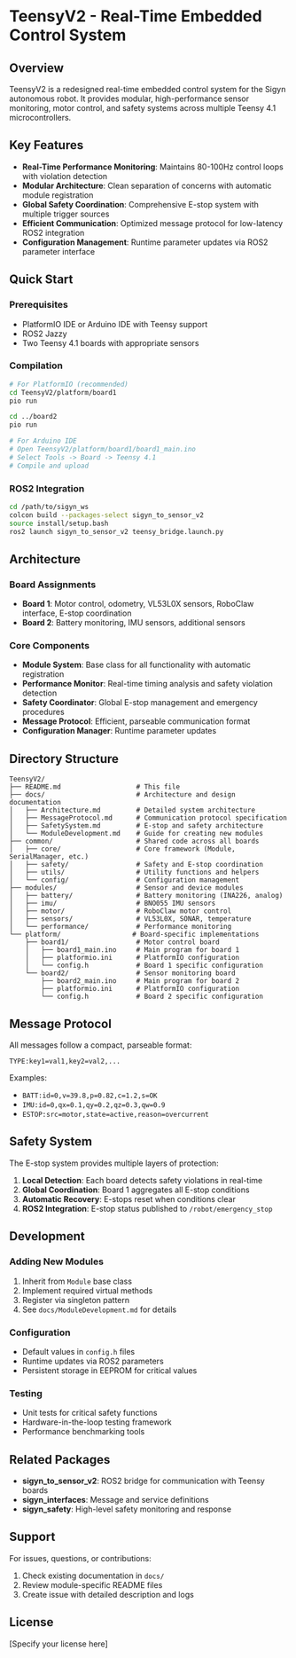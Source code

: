 # TeensyV2 - Real-Time Embedded Control System

## Overview

TeensyV2 is a redesigned real-time embedded control system for the Sigyn autonomous robot. It provides modular, high-performance sensor monitoring, motor control, and safety systems across multiple Teensy 4.1 microcontrollers.

## Key Features

- **Real-Time Performance Monitoring**: Maintains 80-100Hz control loops with violation detection
- **Modular Architecture**: Clean separation of concerns with automatic module registration
- **Global Safety Coordination**: Comprehensive E-stop system with multiple trigger sources
- **Efficient Communication**: Optimized message protocol for low-latency ROS2 integration
- **Configuration Management**: Runtime parameter updates via ROS2 parameter interface

## Quick Start

### Prerequisites
- PlatformIO IDE or Arduino IDE with Teensy support
- ROS2 Jazzy
- Two Teensy 4.1 boards with appropriate sensors

### Compilation
```bash
# For PlatformIO (recommended)
cd TeensyV2/platform/board1
pio run

cd ../board2  
pio run

# For Arduino IDE
# Open TeensyV2/platform/board1/board1_main.ino
# Select Tools -> Board -> Teensy 4.1
# Compile and upload
```

### ROS2 Integration
```bash
cd /path/to/sigyn_ws
colcon build --packages-select sigyn_to_sensor_v2
source install/setup.bash
ros2 launch sigyn_to_sensor_v2 teensy_bridge.launch.py
```

## Architecture

### Board Assignments
- **Board 1**: Motor control, odometry, VL53L0X sensors, RoboClaw interface, E-stop coordination
- **Board 2**: Battery monitoring, IMU sensors, additional sensors

### Core Components
- **Module System**: Base class for all functionality with automatic registration
- **Performance Monitor**: Real-time timing analysis and safety violation detection  
- **Safety Coordinator**: Global E-stop management and emergency procedures
- **Message Protocol**: Efficient, parseable communication format
- **Configuration Manager**: Runtime parameter updates

## Directory Structure

```
TeensyV2/
├── README.md                   # This file
├── docs/                       # Architecture and design documentation
│   ├── Architecture.md         # Detailed system architecture
│   ├── MessageProtocol.md      # Communication protocol specification
│   ├── SafetySystem.md         # E-stop and safety architecture
│   └── ModuleDevelopment.md    # Guide for creating new modules
├── common/                     # Shared code across all boards
│   ├── core/                   # Core framework (Module, SerialManager, etc.)
│   ├── safety/                 # Safety and E-stop coordination
│   ├── utils/                  # Utility functions and helpers
│   └── config/                 # Configuration management
├── modules/                    # Sensor and device modules
│   ├── battery/                # Battery monitoring (INA226, analog)
│   ├── imu/                    # BNO055 IMU sensors
│   ├── motor/                  # RoboClaw motor control
│   ├── sensors/                # VL53L0X, SONAR, temperature
│   └── performance/            # Performance monitoring
└── platform/                  # Board-specific implementations
    ├── board1/                 # Motor control board
    │   ├── board1_main.ino     # Main program for board 1
    │   ├── platformio.ini      # PlatformIO configuration
    │   └── config.h            # Board 1 specific configuration
    └── board2/                 # Sensor monitoring board
        ├── board2_main.ino     # Main program for board 2
        ├── platformio.ini      # PlatformIO configuration
        └── config.h            # Board 2 specific configuration
```

## Message Protocol

All messages follow a compact, parseable format:
```
TYPE:key1=val1,key2=val2,...
```

Examples:
- `BATT:id=0,v=39.8,p=0.82,c=1.2,s=OK`
- `IMU:id=0,qx=0.1,qy=0.2,qz=0.3,qw=0.9`
- `ESTOP:src=motor,state=active,reason=overcurrent`

## Safety System

The E-stop system provides multiple layers of protection:

1. **Local Detection**: Each board detects safety violations in real-time
2. **Global Coordination**: Board 1 aggregates all E-stop conditions
3. **Automatic Recovery**: E-stops reset when conditions clear
4. **ROS2 Integration**: E-stop status published to `/robot/emergency_stop`

## Development

### Adding New Modules
1. Inherit from `Module` base class
2. Implement required virtual methods
3. Register via singleton pattern
4. See `docs/ModuleDevelopment.md` for details

### Configuration
- Default values in `config.h` files
- Runtime updates via ROS2 parameters
- Persistent storage in EEPROM for critical values

### Testing
- Unit tests for critical safety functions
- Hardware-in-the-loop testing framework
- Performance benchmarking tools

## Related Packages

- **sigyn_to_sensor_v2**: ROS2 bridge for communication with Teensy boards
- **sigyn_interfaces**: Message and service definitions
- **sigyn_safety**: High-level safety monitoring and response

## Support

For issues, questions, or contributions:
1. Check existing documentation in `docs/`
2. Review module-specific README files
3. Create issue with detailed description and logs

## License

[Specify your license here]
